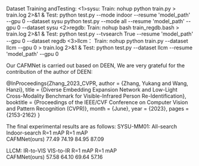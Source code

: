 Dataset Training andTesting:
<1>sysu:
Train:
nohup python train.py > train.log 2>&1 &
Test:
python test.py --mode indoor --resume 'model_path' --gpu 0 --dataset sysu
python test.py --mode all --resume 'model_path' --gpu 0 --dataset sysu
<2>regdb:
Train:
nohup bash train_regdb.bash > train.log 2>&1 &
Test:
python test.py  --tvsearch True --resume 'model_path' --gpu 0 --dataset regdb
<3>llcm：
Train:
nohup python train.py --dataset llcm --gpu 0 > train.log 2>&1 &
Test:
python test.py --dataset llcm --resume 'model_path' --gpu 0


Our CAFMNet is carried out based on DEEN, We are very grateful for the contribution of the author of DEEN:

@InProceedings{Zhang_2023_CVPR,
    author    = {Zhang, Yukang and Wang, Hanzi},
    title     = {Diverse Embedding Expansion Network and Low-Light Cross-Modality Benchmark for Visible-Infrared Person Re-Identification},
    booktitle = {Proceedings of the IEEE/CVF Conference on Computer Vision and Pattern Recognition (CVPR)},
    month     = {June},
    year      = {2023},
    pages     = {2153-2162}
}


The final experimental results are as follows:
SYSU-MM01:           All-search            Indoor-search
                                 R=1      mAP            R=1     mAP            
CAFMNet(ours)   77.49     74.19         84.95    87.09

LLCM:
                                   IR-to-VIS                   VIS-to-IR 
                                 R=1      mAP             R=1     mAP            
CAFMNet(ours)    57.58     64.10          69.64   57.16